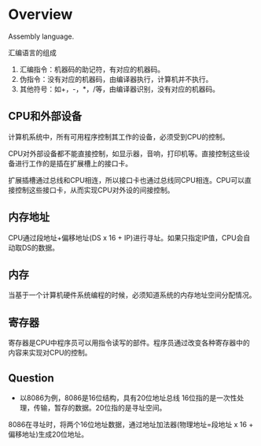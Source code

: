 # Overview
Assembly language.

汇编语言的组成
1. 汇编指令：机器码的助记符，有对应的机器码。
2. 伪指令：没有对应的机器码，由编译器执行，计算机并不执行。
3. 其他符号：如+，-，*，/等，由编译器识别，没有对应的机器码。

## CPU和外部设备 
计算机系统中，所有可用程序控制其工作的设备，必须受到CPU的控制。

CPU对外部设备都不能直接控制，如显示器，音响，打印机等。直接控制这些设备进行工作的是插在扩展槽上的接口卡。

扩展插槽通过总线和CPU相连，所以接口卡也通过总线同CPU相连。CPU可以直接控制这些接口卡，从而实现CPU对外设的间接控制。

## 内存地址
CPU通过段地址+偏移地址(DS x 16 + IP)进行寻址。如果只指定IP值，CPU会自动取DS的数据。



## 内存
当基于一个计算机硬件系统编程的时候，必须知道系统的内存地址空间分配情况。

## 寄存器
寄存器是CPU中程序员可以用指令读写的部件。程序员通过改变各种寄存器中的内容来实现对CPU的控制。


## Question

* 以8086为例，8086是16位结构，具有20位地址总线
16位指的是一次性处理，传输，暂存的数据。20位指的是寻址空间。

8086在寻址时，将两个16位地址数据，通过地址加法器(物理地址=段地址 x 16 + 偏移地址)生成20位地址。

